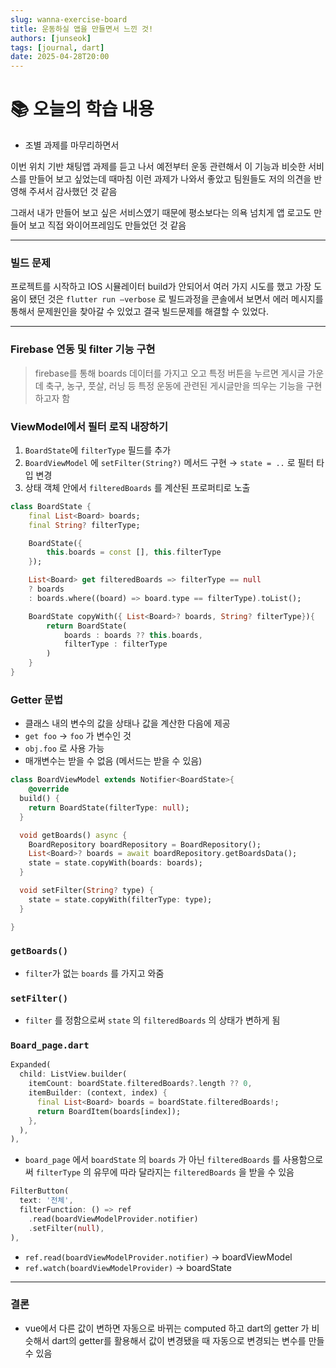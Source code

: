 ```yaml
---
slug: wanna-exercise-board
title: 운동하실 앱을 만들면서 느낀 것!
authors: [junseok]
tags: [journal, dart]
date: 2025-04-28T20:00
---
```


# 📚 오늘의 학습 내용

- 조별 과제를 마무리하면서

이번 위치 기반 채팅앱 과제를 듣고 나서 예전부터 운동 관련해서 이 기능과 비슷한 서비스를 만들어 보고 싶었는데 때마침 이런 과제가 나와서 좋았고 팀원들도 저의 의견을 반영해 주셔서 감사했던 것 같음

그래서 내가 만들어 보고 싶은 서비스였기 때문에 평소보다는 의욕 넘치게 앱 로고도 만들어 보고 직접 와이어프레임도 만들었던 것 같음

---

### 빌드 문제

프로젝트를 시작하고 IOS 시뮬레이터 build가 안되어서 여러 가지 시도를 했고 가장 도움이 됐던 것은 `flutter run —verbose` 로 빌드과정을 콘솔에서 보면서 에러 메시지를 통해서 문제원인을 찾아갈 수 있었고 결국 빌드문제를 해결할 수 있었다.

---

### Firebase 연동 및 filter 기능 구현

> firebase를 통해 boards 데이터를 가지고 오고 특정 버튼을 누르면 게시글 가운데 축구, 농구, 풋살, 러닝 등 특정 운동에 관련된 게시글만을 띄우는 기능을 구현하고자 함

### ViewModel에서 필터 로직 내장하기

1. `BoardState`에 `filterType` 필드를 추가
2. `BoardViewModel` 에 `setFilter(String?)` 메서드 구현 → `state = ..` 로 필터 타입 변경
3. 상태 객체 안에서 `filteredBoards` 를 계산된 프로퍼티로 노출

```dart
class BoardState {
	final List<Board> boards;
	final String? filterType;

	BoardState({
		this.boards = const [], this.filterType
	});

	List<Board> get filteredBoards => filterType == null
	? boards
	: boards.where((board) => board.type == filterType).toList();

	BoardState copyWith({ List<Board>? boards, String? filterType}){
		return BoardState(
			boards : boards ?? this.boards,
			filterType : filterType
		)
	}
}
```

### Getter 문법

- 클래스 내의 변수의 값을 상태나 값을 계산한 다음에 제공
- `get foo` → `foo` 가 변수인 것
- `obj.foo` 로 사용 가능
- 매개변수는 받을 수 없음 (메서드는 받을 수 있음)

```dart
class BoardViewModel extends Notifier<BoardState>{
	@override
  build() {
    return BoardState(filterType: null);
  }

  void getBoards() async {
    BoardRepository boardRepository = BoardRepository();
    List<Board>? boards = await boardRepository.getBoardsData();
    state = state.copyWith(boards: boards);
  }

  void setFilter(String? type) {
    state = state.copyWith(filterType: type);
  }

}
```

### `getBoards()`

- `filter`가 없는 `boards` 를 가지고 와줌

### `setFilter()`

- `filter` 를 정함으로써 `state` 의 `filteredBoards` 의 상태가 변하게 됨

### `Board_page.dart`

```dart
Expanded(
  child: ListView.builder(
    itemCount: boardState.filteredBoards?.length ?? 0,
    itemBuilder: (context, index) {
      final List<Board> boards = boardState.filteredBoards!;
      return BoardItem(boards[index]);
    },
  ),
),
```

- `board_page` 에서 `boardState` 의 `boards` 가 아닌 `filteredBoards` 를 사용함으로써 `filterType` 의 유무에 따라 달라지는 `filteredBoards` 을 받을 수 있음

```dart
FilterButton(
  text: '전체',
  filterFunction: () => ref
    .read(boardViewModelProvider.notifier)
    .setFilter(null),
),
```

- `ref.read(boardViewModelProvider.notifier)` → boardViewModel
- `ref.watch(boardViewModelProvider)` → boardState

---

### 결론

- vue에서 다른 값이 변하면 자동으로 바뀌는 computed 하고 dart의 getter 가 비슷해서 dart의 getter를 활용해서 값이 변경됐을 때 자동으로 변경되는 변수를 만들 수 있음
